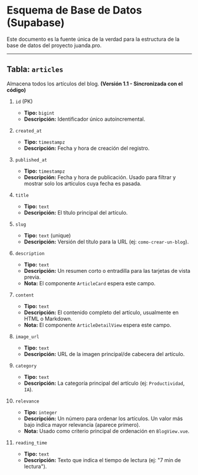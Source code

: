 # Esquema de Base de Datos (Supabase)

Este documento es la fuente única de la verdad para la estructura de la base de datos del proyecto juanda.pro.

---

## Tabla: `articles`

Almacena todos los artículos del blog. **(Versión 1.1 - Sincronizada con el código)**

1.  `id` (PK)
    -   **Tipo:** `bigint`
    -   **Descripción:** Identificador único autoincremental.

2.  `created_at`
    -   **Tipo:** `timestampz`
    -   **Descripción:** Fecha y hora de creación del registro.

3.  `published_at`
    -   **Tipo:** `timestampz`
    -   **Descripción:** Fecha y hora de publicación. Usado para filtrar y mostrar solo los artículos cuya fecha es pasada.

4.  `title`
    -   **Tipo:** `text`
    -   **Descripción:** El título principal del artículo.

5.  `slug`
    -   **Tipo:** `text` (unique)
    -   **Descripción:** Versión del título para la URL (ej: `como-crear-un-blog`).

6.  `description`
    -   **Tipo:** `text`
    -   **Descripción:** Un resumen corto o entradilla para las tarjetas de vista previa.
    -   **Nota:** El componente `ArticleCard` espera este campo.

7.  `content`
    -   **Tipo:** `text`
    -   **Descripción:** El contenido completo del artículo, usualmente en HTML o Markdown.
    -   **Nota:** El componente `ArticleDetailView` espera este campo.

8.  `image_url`
    -   **Tipo:** `text`
    -   **Descripción:** URL de la imagen principal/de cabecera del artículo.

9.  `category`
    -   **Tipo:** `text`
    -   **Descripción:** La categoría principal del artículo (ej: `Productividad`, `IA`).

10. `relevance`
    -   **Tipo:** `integer`
    -   **Descripción:** Un número para ordenar los artículos. Un valor más bajo indica mayor relevancia (aparece primero).
    -   **Nota:** Usado como criterio principal de ordenación en `BlogView.vue`.

11. `reading_time`
    -   **Tipo:** `text`
    -   **Descripción:** Texto que indica el tiempo de lectura (ej: "7 min de lectura").
